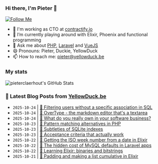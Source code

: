 ### Hi there, I'm Pieter 👋  
[![Follow Me](https://img.shields.io/github/followers/pieterclaerhout?label=Follow&style=social)](https://github.com/pieterclaerhout)

- 🏢 I'm working as CTO at [contractify.io](https://contractify.io)
- 🌱 I’m currently playing around with Elixir, Phoenix and functional programming
- 💬 Ask me about [PHP](https://php.net), [Laravel](http://laravel.com) and [VueJS](https://vuejs.org)
- 😄 Pronouns: Pieter, Duckie, YellowDuck
- 📫 How to reach me: pieter@yellowduck.be

### My stats

![pieterclaerhout's GitHub Stats](https://github-readme-stats.vercel.app/api?username=pieterclaerhout&show_icons=true&count_private=true&line_height=40)

### 📩 Latest Blog Posts from [YellowDuck.be](https://www.yellowduck.be/)
<!-- BLOG-POST-LIST:START -->
- `2025-10-24` | [🐥 Filtering users without a specific association in SQL](https://www.yellowduck.be/posts/filtering-users-without-a-specific-association-in-sql)  
- `2025-10-24` | [🔗 OverType - the markdown editor that&#39;s a textarea](https://www.yellowduck.be/posts/overtype-the-markdown-editor-thats-a-textarea)  
- `2025-10-24` | [🔗 What do you really own in your software business?](https://www.yellowduck.be/posts/what-do-you-really-own-in-your-software-business)  
- `2025-10-23` | [🐥 Pattern matching alternatives in PHP](https://www.yellowduck.be/posts/pattern-matching-alternatives-in-php)  
- `2025-10-23` | [🔗 Subtleties of SQLite indexes](https://www.yellowduck.be/posts/subtleties-of-sqlite-indexes)  
- `2025-10-23` | [🔗 Acceptance criteria that actually work](https://www.yellowduck.be/posts/acceptance-criteria-that-actually-work)  
- `2025-10-22` | [🐥 Getting the ISO week number from a date in Elixir](https://www.yellowduck.be/posts/getting-the-iso-week-number-from-a-date-in-elixir)  
- `2025-10-22` | [🔗 The hidden cost of MySQL defaults in Laravel apps](https://www.yellowduck.be/posts/the-hidden-cost-of-mysql-defaults-in-laravel-apps)  
- `2025-10-22` | [🔗 Learning Elixir: binaries and bitstrings](https://www.yellowduck.be/posts/learning-elixir-binaries-and-bitstrings)  
- `2025-10-21` | [🐥 Padding and making a list cumulative in Elixir](https://www.yellowduck.be/posts/padding-and-making-a-list-cumulative-in-elixir)  

<!-- BLOG-POST-LIST:END -->
